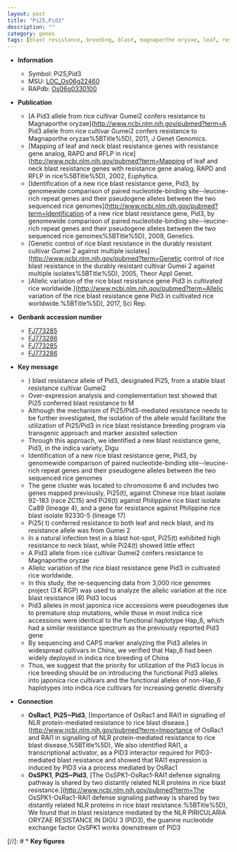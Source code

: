 ```yaml
---
layout: post
title: "Pi25,Pid3"
description: ""
category: genes
tags: [blast resistance, breeding, blast, magnaporthe oryzae, leaf, resistance]
---
```


* **Information**  
    + Symbol: Pi25,Pid3  
    + MSU: [LOC_Os06g22460](http://rice.uga.edu/cgi-bin/ORF_infopage.cgi?orf=LOC_Os06g22460)  
    + RAPdb: [Os06g0330100](http://rapdb.dna.affrc.go.jp/viewer/gbrowse_details/irgsp1?name=Os06g0330100)  

* **Publication**  
    + [A Pid3 allele from rice cultivar Gumei2 confers resistance to Magnaporthe oryzae](http://www.ncbi.nlm.nih.gov/pubmed?term=A Pid3 allele from rice cultivar Gumei2 confers resistance to Magnaporthe oryzae%5BTitle%5D), 2011, J Genet Genomics.
    + [Mapping of leaf and neck blast resistance genes with resistance gene analog, RAPD and RFLP in rice](http://www.ncbi.nlm.nih.gov/pubmed?term=Mapping of leaf and neck blast resistance genes with resistance gene analog, RAPD and RFLP in rice%5BTitle%5D), 2002, Euphytica.
    + [Identification of a new rice blast resistance gene, Pid3, by genomewide comparison of paired nucleotide-binding site--leucine-rich repeat genes and their pseudogene alleles between the two sequenced rice genomes](http://www.ncbi.nlm.nih.gov/pubmed?term=Identification of a new rice blast resistance gene, Pid3, by genomewide comparison of paired nucleotide-binding site--leucine-rich repeat genes and their pseudogene alleles between the two sequenced rice genomes%5BTitle%5D), 2009, Genetics.
    + [Genetic control of rice blast resistance in the durably resistant cultivar Gumei 2 against multiple isolates](http://www.ncbi.nlm.nih.gov/pubmed?term=Genetic control of rice blast resistance in the durably resistant cultivar Gumei 2 against multiple isolates%5BTitle%5D), 2005, Theor Appl Genet.
    + [Allelic variation of the rice blast resistance gene Pid3 in cultivated rice worldwide.](http://www.ncbi.nlm.nih.gov/pubmed?term=Allelic variation of the rice blast resistance gene Pid3 in cultivated rice worldwide.%5BTitle%5D), 2017, Sci Rep.

* **Genbank accession number**  
    + [FJ773285](http://www.ncbi.nlm.nih.gov/nuccore/FJ773285)
    + [FJ773286](http://www.ncbi.nlm.nih.gov/nuccore/FJ773286)
    + [FJ773285](http://www.ncbi.nlm.nih.gov/nuccore/FJ773285)
    + [FJ773286](http://www.ncbi.nlm.nih.gov/nuccore/FJ773286)

* **Key message**  
    + ) blast resistance allele of Pid3, designated Pi25, from a stable blast resistance cultivar Gumei2
    + Over-expression analysis and complementation test showed that Pi25 conferred blast resistance to M
    + Although the mechanism of Pi25/Pid3-mediated resistance needs to be further investigated, the isolation of the allele would facilitate the utilization of Pi25/Pid3 in rice blast resistance breeding program via transgenic approach and marker assisted selection
    + Through this approach, we identified a new blast resistance gene, Pid3, in the indica variety, Digu
    + Identification of a new rice blast resistance gene, Pid3, by genomewide comparison of paired nucleotide-binding site--leucine-rich repeat genes and their pseudogene alleles between the two sequenced rice genomes
    + The gene cluster was located to chromosome 6 and includes two genes mapped previously, Pi25(t), against Chinese rice blast isolate 92-183 (race ZC15) and Pi26(t) against Philippine rice blast isolate Ca89 (lineage 4), and a gene for resistance against Philippine rice blast isolate 92330-5 (lineage 17)
    + Pi25( t) conferred resistance to both leaf and neck blast, and its resistance allele was from Gumei 2
    + In a natural infection test in a blast hot-spot, Pi25(t) exhibited high resistance to neck blast, while Pi24(t) showed little effect
    + A Pid3 allele from rice cultivar Gumei2 confers resistance to Magnaporthe oryzae
    + Allelic variation of the rice blast resistance gene Pid3 in cultivated rice worldwide.
    + In this study, the re-sequencing data from 3,000 rice genomes project (3 K RGP) was used to analyze the allelic variation at the rice blast resistance (R) Pid3 locus
    + Pid3 alleles in most japonica rice accessions were pseudogenes due to premature stop mutations, while those in most indica rice accessions were identical to the functional haplotype Hap_6, which had a similar resistance spectrum as the previously reported Pid3 gene
    + By sequencing and CAPS marker analyzing the Pid3 alleles in widespread cultivars in China, we verified that Hap_6 had been widely deployed in indica rice breeding of China
    + Thus, we suggest that the priority for utilization of the Pid3 locus in rice breeding should be on introducing the functional Pid3 alleles into japonica rice cultivars and the functional alleles of non-Hap_6 haplotypes into indica rice cultivars for increasing genetic diversity

* **Connection**  
    + __OsRac1__, __Pi25~Pid3__, [Importance of OsRac1 and RAI1 in signalling of NLR protein-mediated resistance to rice blast disease.](http://www.ncbi.nlm.nih.gov/pubmed?term=Importance of OsRac1 and RAI1 in signalling of NLR protein-mediated resistance to rice blast disease.%5BTitle%5D),  We also identified RAI1, a transcriptional activator, as a PID3 interactor required for PID3-mediated blast resistance and showed that RAI1 expression is induced by PID3 via a process mediated by OsRac1
    + __OsSPK1__, __Pi25~Pid3__, [The OsSPK1-OsRac1-RAI1 defense signaling pathway is shared by two distantly related NLR proteins in rice blast resistance.](http://www.ncbi.nlm.nih.gov/pubmed?term=The OsSPK1-OsRac1-RAI1 defense signaling pathway is shared by two distantly related NLR proteins in rice blast resistance.%5BTitle%5D),  We found that in blast resistance mediated by the NLR PIRICULARIA ORYZAE RESISTANCE IN DIGU 3 (PID3), the guanine nucleotide exchange factor OsSPK1 works downstream of PID3

[//]: # * **Key figures**  


